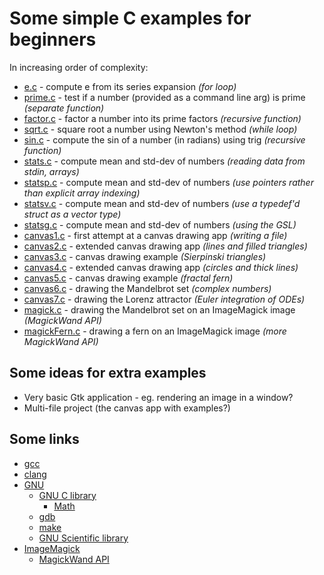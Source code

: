 # Some simple C examples for beginners

In increasing order of complexity:

* [e.c](e.c) - compute e from its series expansion *(for loop)*
* [prime.c](prime.c) - test if a number (provided as a command line arg) is prime *(separate function)*
* [factor.c](factor.c) - factor a number into its prime factors *(recursive function)*
* [sqrt.c](sqrt.c) - square root a number using Newton's method *(while loop)*
* [sin.c](sin.c) - compute the sin of a number (in radians) using trig *(recursive function)*
* [stats.c](stats.c) - compute mean and std-dev of numbers *(reading data from stdin, arrays)*
* [statsp.c](statsp.c) - compute mean and std-dev of numbers *(use pointers rather than explicit array indexing)*
* [statsv.c](statsv.c) - compute mean and std-dev of numbers *(use a typedef'd struct as a vector type)*
* [statsg.c](statsg.c) - compute mean and std-dev of numbers *(using the GSL)*
* [canvas1.c](canvas1.c) - first attempt at a canvas drawing app *(writing a file)*
* [canvas2.c](canvas2.c) - extended canvas drawing app *(lines and filled triangles)*
* [canvas3.c](canvas3.c) - canvas drawing example *(Sierpinski triangles)*
* [canvas4.c](canvas4.c) - extended canvas drawing app *(circles and thick lines)*
* [canvas5.c](canvas5.c) - canvas drawing example *(fractal fern)*
* [canvas6.c](canvas6.c) - drawing the Mandelbrot set *(complex numbers)*
* [canvas7.c](canvas7.c) - drawing the Lorenz attractor *(Euler integration of ODEs)*
* [magick.c](magick.c) - drawing the Mandelbrot set on an ImageMagick image *(MagickWand API)*
* [magickFern.c](magickFern.c) - drawing a fern on an ImageMagick image *(more MagickWand API)*


## Some ideas for extra examples

* Very basic Gtk application - eg. rendering an image in a window?
* Multi-file project (the canvas app with examples?)


## Some links

* [gcc](https://gcc.gnu.org/)
* [clang](https://clang.llvm.org/)
* [GNU](https://directory.fsf.org/wiki/GNU)
    * [GNU C library](https://www.gnu.org/software/libc/manual/html_node/index.html)
	    * [Math](https://www.gnu.org/software/libc/manual/html_node/Mathematics.html)
    * [gdb](https://sourceware.org/gdb/current/onlinedocs/gdb.html/)
    * [make](https://www.gnu.org/software/make/)
    * [GNU Scientific library](https://www.gnu.org/software/gsl/doc/html/index.html)
* [ImageMagick](https://imagemagick.org/)
    * [MagickWand API](https://imagemagick.org/script/magick-wand.php)

